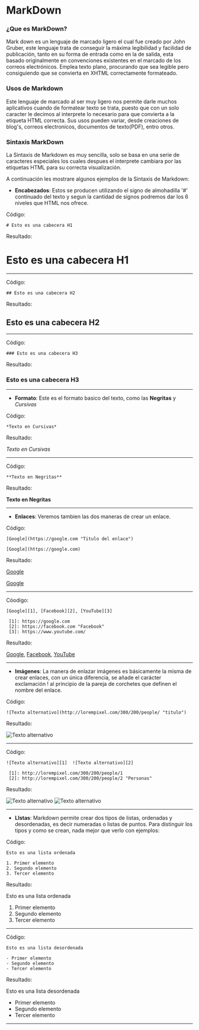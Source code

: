 # MarkDown


### ¿Que es MarkDown?

Mark down es un lenguaje de marcado ligero el cual fue creado por John Gruber, este lenguaje trata de conseguir la máxima legibilidad y facilidad de publicación, tanto en su forma de entrada como en la de salida, esta basado originalmente en convenciones existentes en el marcado de los correos electrónicos. Emplea texto plano, procurando que sea legible pero consiguiendo que se convierta en XHTML correctamente formateado.

### Usos de Markdown

Este lenguaje de marcado al ser muy ligero nos permite darle muchos aplicativos cuando de formatear texto se trata, puesto que con un solo caracter le decimos al interprete lo necesario para que convierta a la etiqueta HTML correcta. Sus usos pueden variar, desde creaciones de blog's, correos electronicos, documentos de texto(PDF), entro otros.

### Sintaxis MarkDown

La Sintaxis de Markdown es muy sencilla, solo se basa en una serie de caracteres especiales los cuales despues el interprete cambiara por las etiquetas HTML para su correcta visualización.

A continuación les mostrare algunos ejemplos de la Sintaxis de Markdown:

- **Encabezados**: Estos se producen utilizando el signo de almohadilla '#' continuado del texto y segun la cantidad de signos podremos dar los 6 niveles que HTML nos ofrece.

Código:
~~~
# Esto es una cabecera H1
~~~
Resultado:
# Esto es una cabecera H1
- - -
Código:
~~~
## Esto es una cabecera H2
~~~
Resultado:

## Esto es una cabecera H2
- - -
Código:
~~~
### Esto es una cabecera H3
~~~
Resultado:

### Esto es una cabecera H3
- - -

- **Formato**: Este es el formato basico del texto, como las **Negritas** y *Cursivas*

Código:
~~~
*Texto en Cursivas*
~~~
Resultado:

*Texto en Cursivas*
- - -
Código:
~~~
**Texto en Negritas**
~~~
Resultado:

**Texto en Negritas**
- - -

- **Enlaces**: Veremos tambien las dos maneras de crear un enlace.

Código:
~~~
[Google](https://google.com "Titulo del enlace")

[Google](https://google.com)
~~~
Resultado:

[Google](https://google.com "Titulo del enlace")

[Google](https://google.com)
- - -
Cóodigo:
~~~
[Google][1], [Facebook][2], [YouTube][3]

 [1]: https://google.com
 [2]: https://facebook.com "Facebook"
 [3]: https://www.youtube.com/
~~~
Resultado:

[Google][1], [Facebook][2], [YouTube][3]

 [1]: https://google.com
 [2]: https://facebook.com "Facebook"
 [3]: https://www.youtube.com/
- - -

- **Imágenes**: La manera de enlazar imágenes es básicamente la misma de crear enlaces, con un única diferencia, se añade el carácter exclamación ! al principio de la pareja de corchetes que definen el nombre del enlace.

Código:
~~~
![Texto alternativo](http://lorempixel.com/300/200/people/ "titulo")
~~~
Resultado:

![Texto alternativo](http://lorempixel.com/300/200/people/ "titulo")
- - -
Código:
~~~
![Texto alternativo][1]  ![Texto alternativo][2]

 [1]: http://lorempixel.com/300/200/people/1
 [2]: http://lorempixel.com/300/200/people/2 "Personas"
~~~
Resultado:

![Texto alternativo][1]  ![Texto alternativo][2]

 [1]: http://lorempixel.com/300/200/people/1
 [2]: http://lorempixel.com/300/200/people/2 "Personas"
 - - -

 - **LIstas**: Markdown permite crear dos tipos de listas, ordenadas y desordenadas, es decir numeradas o listas de puntos. Para distinguir los tipos y como se crean, nada mejor que verlo con ejemplos:

 Código:

~~~
Esto es una lista ordenada

1. Primer elemento
2. Segundo elemento
3. Tercer elemento
~~~
Resultado:

Esto es una lista ordenada

1. Primer elemento
2. Segundo elemento
3. Tercer elemento
- - -

Código:
~~~
Esto es una lista desordenada

- Primer elemento
- Segundo elemento
- Tercer elemento
~~~
Resultado:

Esto es una lista desordenada

- Primer elemento
- Segundo elemento
- Tercer elemento
- - -
